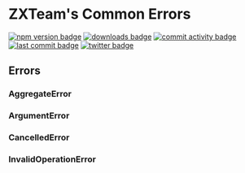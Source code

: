 # ZXTeam's Common Errors
[![npm version badge](https://img.shields.io/npm/v/@zxteam/errors.svg)](https://www.npmjs.com/package/@zxteam/errors)
[![downloads badge](https://img.shields.io/npm/dm/@zxteam/errors.svg)](https://www.npmjs.org/package/@zxteam/errors)
[![commit activity badge](https://img.shields.io/github/commit-activity/m/zxteamorg/node.errors)](https://github.com/zxteamorg/node.errors/pulse)
[![last commit badge](https://img.shields.io/github/last-commit/zxteamorg/node.errors)](https://github.com/zxteamorg/node.errors/graphs/commit-activity)
[![twitter badge](https://img.shields.io/twitter/follow/zxteamorg?style=social&logo=twitter)](https://twitter.com/zxteamorg)

## Errors
### AggregateError
### ArgumentError
### CancelledError
### InvalidOperationError
